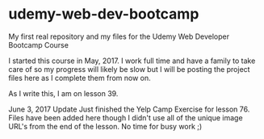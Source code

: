 # udemy-web-dev-bootcamp
My first real repository and my files for the Udemy Web Developer Bootcamp Course

I started this course in May, 2017.  I work full time and have a family to take care of so my progress will likely be slow but I will be posting the project files here as I complete them from now on.

As I write this, I am on lesson 39.

June 3, 2017 Update
Just finished the Yelp Camp Exercise for lesson 76.  Files have been added here though I didn't use all of the unique image URL's from the end of the lesson.  No time for busy work ;)
